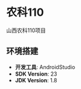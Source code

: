 # 农科110

山西农科110项目

## 环境搭建

- **开发工具**: AndroidStudio
- **SDK Version**: 23
- **JDK Version**: 1.8
